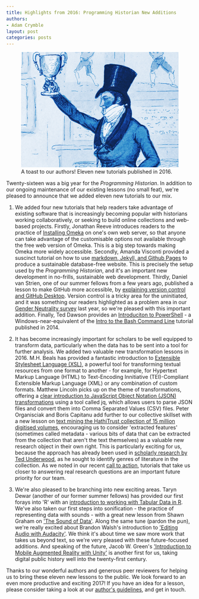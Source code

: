 ```yaml
---
title: Highlights from 2016: Programming Historian New Additions
authors:
- Adam Crymble
layout: post
categories: posts
---
```


<p><figure><a href="../images/twenty-sixteen-review/twenty-sixteen-review.jpg">
        <img src="../images/twenty-sixteen-review/twenty-sixteen-review.jpg" alt=""/></a><figcaption>
    A toast to our authors! Eleven new tutorials published in 2016.</figcaption></figure></p>

Twenty-sixteen was a big year for the *Programming Historian*. In addition to our ongoing maintenance of our existing lessons (no small feat), we're pleased to announce that we added eleven new tutorials to our mix.

1) We added four new tutorials that help readers take advantage of existing software that is increasingly becoming popular with historians working collaboratively, or seeking to build online collections and web-based projects. Firstly, Jonathan Reeve introduces readers to the practice of [Installing Omeka](http://programminghistorian.org/lessons/installing-omeka) on one's own web server, so that anyone can take advantage of the customisable options not available through the free web version of Omeka. This is a big step towards making Omeka more widely accessible. Secondly, Amanda Visconti provided a suscinct tutorial on how to use [markdown, Jekyll, and Github Pages](http://programminghistorian.org/lessons/building-static-sites-with-jekyll-github-pages) to produce a sustainable database-free website. This is precisely the setup used by the *Programming Historian*, and it's an important new development in no-frills, sustainable web development. Thirdly, Daniel van Strien, one of our summer fellows from a few years ago, published a lesson to make GitHub more accessible, by [explaining version control and GitHub Desktop](http://programminghistorian.org/lessons/getting-started-with-github-desktop). Version control is a tricky area for the uninitiated, and it was something our readers highlighted as a problem area in our [Gender Neutrality survey](http://programminghistorian.org/posts/PH-commitment-to-diversity) last year, so we're pleased with this important addition. Finally, Ted Dawson provides an [Introduciton to PowerShell](http://programminghistorian.org/lessons/intro-to-powershell) - a Windows-near-equivalent of the [Intro to the Bash Command Line](http://programminghistorian.org/lessons/intro-to-bash) tutorial published in 2014.


2) It has become increasingly important for scholars to be well equipped to transform data, particularly when the data has to be sent into a tool for further analysis. We added two valuable new transformation lessons in 2016. M.H. Beals has provided a fantastic introduction to [Extensible Stylesheet Language (XSL)](http://programminghistorian.org/lessons/transforming-xml-with-xsl), a powerful tool for transforming textual resources from one format to another - for example, for Hypertext Markup Language (HTML) to Text-Encoding Innitiative (TEI)-Compliant Extensible Markup Language (XML) or any combination of custom formats. Matthew Lincoln picks up on the theme of transformations, offering a [clear introduction to JavaScript Object Notation (JSON) transformations](http://programminghistorian.org/lessons/json-and-jq) using a tool called jq, which allows users to parse JSON files and convert them into Comma Separated Values (CSV) files. Peter Organisciak and Boris Capitanu add further to our collective skillset with a new lesson on [text mining the HathiTrust collection of 15 million digitised volumes](http://programminghistorian.org/lessons/text-mining-with-extracted-features), encouraging us to consider 'extracted features' (sometimes called metadata - various bits of data that can be extracted from the collection that aren't the text themselves) as a valuable new research object in their own right. This is particularly exciting for us, because the approach has already been used in [scholarly research by Ted Underwood](https://figshare.com/articles/Page_Level_Genre_Metadata_for_English_Language_Volumes_in_HathiTrust_1700_1922/1279201), as he sought to identify genres of literature in the collection. As we noted in our recent [call to action](http://programminghistorian.org/posts/call-to-action), tutorials that take us closer to answering real research questions are an important future priority for our team.

3) We're also pleased to be branching into new exciting areas. Taryn Dewar (another of our former summer fellows) has provided our first forays into 'R' with an [introduction to working with Tabular Data in R](http://programminghistorian.org/lessons/r-basics-with-tabular-data). We've also taken our first steps into sonification - the practice of representing data with sounds - with a great new lesson from Shawn Graham on ['The Sound of Data'](http://programminghistorian.org/lessons/sonification). Along the same tune (pardon the pun), we're really excited about Brandon Walsh's introduction to ['Editing Audio with Audacity'](http://programminghistorian.org/lessons/editing-audio-with-audacity). We think it's about time we saw more work that takes us beyond text, so we're very pleased with these future-focused additions. And speaking of the future, Jacob W. Green's ['Introduction to Mobile Augmented Reality with Unity'](http://programminghistorian.org/lessons/intro-to-augmented-reality-with-unity) is another first for us, taking digital public history well into the twenty-first century.

Thanks to our wonderful authors and generous peer reviewers for helping us to bring these eleven new lessons to the public. We look forward to an even more productive and exciting 2017! If you have an idea for a lesson, please consider taking a look at our [author's guidelines](http://programminghistorian.org/contribute), and get in touch.